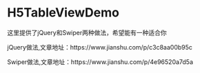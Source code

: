 # H5TableViewDemo
这里提供了jQuery和Swiper两种做法，希望能有一种适合你
<p>
jQuery做法,文章地址：https://www.jianshu.com/p/c3c8aa00b95c
</p>
<p>
Swiper做法,文章地址：https://www.jianshu.com/p/4e96520a7d5a
</p>
